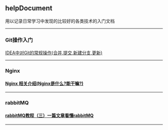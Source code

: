 
## helpDocument
用以记录日常学习中发现的比较好的各类技术的入门文档

-------------------------------------------------
### Git操作入门
#### 
<a href="https://blog.csdn.net/weixin_38399962/article/details/79712379" target="_blank">IDEA中对Git的常规操作(合并,提交,新建分支,更新)</a>


-------------------------------------------------
### Nginx
#### [Nginx 相关介绍(Nginx是什么?能干嘛?)](https://www.cnblogs.com/wcwnina/p/8728391.html)



-------------------------------------------------
### rabbitMQ
#### [rabbitMQ教程（三）一篇文章看懂rabbitMQ](https://www.cnblogs.com/tohxyblog/p/7256343.html)



-------------------------------------------------
